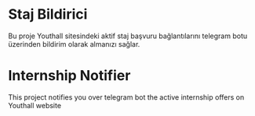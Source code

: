 # Staj Bildirici

Bu proje Youthall sitesindeki aktif staj başvuru bağlantılarını telegram botu üzerinden bildirim olarak almanızı sağlar.

# Internship Notifier

This project notifies you over telegram bot the active internship offers on Youthall website

